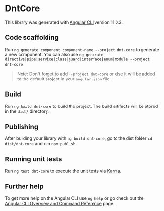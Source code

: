 # DntCore

This library was generated with [Angular CLI](https://github.com/angular/angular-cli) version 11.0.3.

## Code scaffolding

Run `ng generate component component-name --project dnt-core` to generate a new component. You can also use `ng generate directive|pipe|service|class|guard|interface|enum|module --project dnt-core`.
> Note: Don't forget to add `--project dnt-core` or else it will be added to the default project in your `angular.json` file. 

## Build

Run `ng build dnt-core` to build the project. The build artifacts will be stored in the `dist/` directory.

## Publishing

After building your library with `ng build dnt-core`, go to the dist folder `cd dist/dnt-core` and run `npm publish`.

## Running unit tests

Run `ng test dnt-core` to execute the unit tests via [Karma](https://karma-runner.github.io).

## Further help

To get more help on the Angular CLI use `ng help` or go check out the [Angular CLI Overview and Command Reference](https://angular.io/cli) page.
